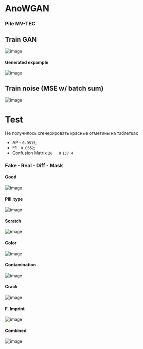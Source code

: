 # AnoWGAN
### Pile MV-TEC
## Train GAN

![image](https://user-images.githubusercontent.com/91471603/205459461-b247b6fb-c528-4e0c-9511-a180679cd76f.png)
#### Generated expample
![image](https://user-images.githubusercontent.com/91471603/205460686-6a2fb139-59af-4e3f-aba2-083d3af97f36.png)



## Train noise (MSE w/ batch sum)

![image](https://user-images.githubusercontent.com/91471603/205459471-761ef868-4d07-4b55-8997-07dd5a289d0a.png)

# Test

Не получилось сгенерировать красные отметины на таблетках 
- AP - ``0.9515``;
- F1 - ``0.0552``;
 - Confusion Matrix 
``26   0``
``137 4``
### Fake - Real - Diff - Mask
#### Good
![image](https://user-images.githubusercontent.com/91471603/205459751-88301f11-531f-43f3-a651-4ce9c6884b40.png)
#### Pill_type
![image](https://user-images.githubusercontent.com/91471603/205459786-b9f25572-50e1-48c7-a1c5-939792d763ef.png)
#### Scratch
![image](https://user-images.githubusercontent.com/91471603/205459855-29664c18-fa85-4142-aafe-8aa6014ab2e6.png)
#### Color
![image](https://user-images.githubusercontent.com/91471603/205459915-95e79828-02a9-4182-8780-e41896238927.png)
#### Contamination
![image](https://user-images.githubusercontent.com/91471603/205460048-ee4e5ce9-c602-472b-91fb-161c4b26b082.png)
#### Crack
![image](https://user-images.githubusercontent.com/91471603/205460083-64a35df5-7ddd-4e05-8d53-ac90ee35cb7a.png)
#### F. Imprint
![image](https://user-images.githubusercontent.com/91471603/205460139-67765a3d-e040-4552-9148-f7ffe2eefbf3.png)
#### Combined
![image](https://user-images.githubusercontent.com/91471603/205460004-ecec3b88-b0ba-4f17-a437-d6a66ca571c4.png)

